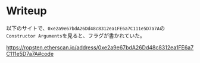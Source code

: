 # Writeup

以下のサイトで、`0xe2a9e67bdA26Dd48c8312ea1FE6a7C111e5D7a7A`の`Constructor Arguments`を見ると、フラグが書かれていた。

https://ropsten.etherscan.io/address/0xe2a9e67bdA26Dd48c8312ea1FE6a7C111e5D7a7A#code

<!-- flag{s3t_by_c0nstructor} -->
